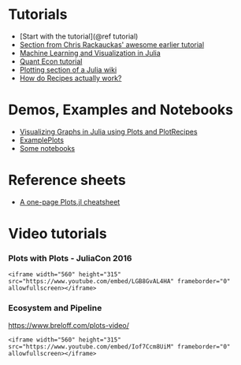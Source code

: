 # Tutorials

- [Start with the tutorial](@ref tutorial)
- [Section from Chris Rackauckas' awesome earlier tutorial](https://ucidatascienceinitiative.github.io/IntroToJulia/Html/PlotsJL)
- [Machine Learning and Visualization in Julia](https://www.breloff.com/JuliaML-and-Plots/)
- [Quant Econ tutorial](https://lectures.quantecon.org/jl/julia_plots.html#plotsjl-jl)
- [Plotting section of a Julia wiki](https://en.wikibooks.org/wiki/Introducing_Julia/Plotting)
- [How do Recipes actually work?](https://daschw.github.io/recipes/)

# Demos, Examples and Notebooks

- [Visualizing Graphs in Julia using Plots and PlotRecipes](https://www.breloff.com/Graphs/)
- [ExamplePlots](https://github.com/JuliaPlots/ExamplePlots.jl)
- [Some notebooks](https://github.com/tbreloff/notebooks)

# Reference sheets

- [A one-page Plots.jl cheatsheet](https://github.com/sswatson/cheatsheets/blob/master/plotsjl-cheatsheet.pdf)

# Video tutorials

### Plots with Plots - JuliaCon 2016

```@raw html
<iframe width="560" height="315" src="https://www.youtube.com/embed/LGB8GvAL4HA" frameborder="0" allowfullscreen></iframe>
```
### Ecosystem and Pipeline

https://www.breloff.com/plots-video/

```@raw html
<iframe width="560" height="315" src="https://www.youtube.com/embed/Iof7Ccm8UiM" frameborder="0" allowfullscreen></iframe>
```
